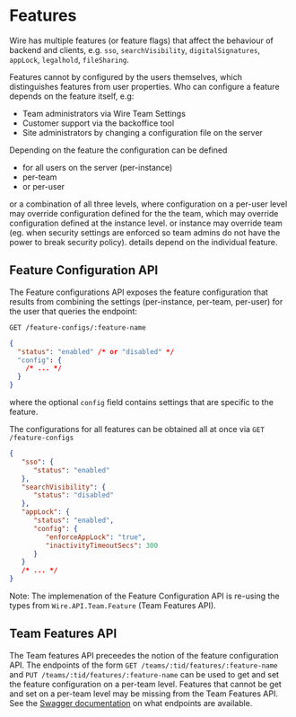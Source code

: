 # Features

Wire has multiple features (or feature flags) that affect the behaviour of
backend and clients, e.g. `sso`, `searchVisibility`, `digitalSignatures`,
`appLock`, `legalhold`, `fileSharing`.

Features cannot by configured by the users themselves, which distinguishes
features from user properties. Who can configure a feature depends on the
feature itself, e.g:

- Team administrators via Wire Team Settings
- Customer support via the backoffice tool
- Site administrators by changing a configuration file on the server

Depending on the feature the configuration can be defined

- for all users on the server (per-instance)
- per-team
- or per-user

or a combination of all three levels, where configuration on a per-user level
may override configuration defined for the the team, which may override
configuration defined at the instance level.  or instance may override team
(eg. when security settings are enforced so team admins do not have the
power to break security policy).  details depend on the individual feature.

## Feature Configuration API

The Feature configurations API exposes the feature configuration that results
from combining the settings (per-instance, per-team, per-user) for the user that
queries the endpoint:

`GET /feature-configs/:feature-name`

```json
{
  "status": "enabled" /* or "disabled" */
  "config": {
    /* ... */
  }
}
```
where the optional `config` field contains settings that are specific to the feature.

The configurations for all features can be obtained all at once via `GET
/feature-configs`

```json
{
   "sso": {
      "status": "enabled"
   },
   "searchVisibility": {
      "status": "disabled"
   },
   "appLock": {
      "status": "enabled",
      "config": {
         "enforceAppLock": "true",
         "inactivityTimeoutSecs": 300
      }
   }
   /* ... */
}
```

Note: The implemenation of the Feature Configuration API is re-using the types
from `Wire.API.Team.Feature` (Team Features API).

## Team Features API

The Team features API preceedes the notion of the feature configuration API. The
endpoints of the form `GET /teams/:tid/features/:feature-name` and `PUT
/teams/:tid/features/:feature-name` can be used to get and set the feature
configuration on a per-team level. Features that cannot be get and set on a
per-team level may be missing from the Team Features API. See the [Swagger
documentation](../../understand/api-client-perspective/swagger.md) on what
endpoints are available.
